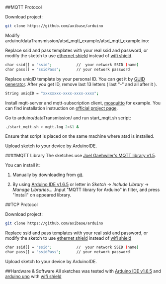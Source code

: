 ##MQTT Protocol

Download project: 
```bash
git clone https://github.com/axibase/arduino
```

Modify arduino/dataTransmission/atsd_mqtt_example/atsd_mqtt_example.ino:

Replace ssid and pass templates with your real ssid and password, or modify the sketch to use [ethernet shield](https://www.arduino.cc/en/Main/ArduinoEthernetShield) instead of [wifi shield](https://www.arduino.cc/en/Main/ArduinoWiFiShield).
```bash
char ssid[] = "ssid";           //  your network SSID (name)
char pass[] = "ssidPass";       // your network password
```

Replace uniqID template by your personal ID. You can get it by [GUID generator](https://www.guidgenerator.com/online-guid-generator.aspx). After you get ID, remove last 13 letters ( last "-" and all after it ).

```bash
String uniqID = "xxxxxxxx-xxxx-xxxx-xxxx";
```


Install mqtt-server and mqtt-subscription client, [mosquitto](http://mosquitto.org/) for example. You can find installation instruction on [official project page](http://mosquitto.org/download/).

Go to arduino/dataTransmission/ and run start_mqtt.sh script:
```bash
./start_mqtt.sh > mqtt.log 2>&1 &
```
Ensure that script is placed on the same machine where atsd is installed.

Upload sketch to your device by ArduinoIDE.


####MQTT Library
The sketches use [Joel Gaehwiler's MQTT library v1.5](https://github.com/256dpi/arduino-mqtt/releases/tag/v1.5.0).

You can install it:

1. Manually by downloading from [git](https://github.com/256dpi/arduino-mqtt).

2. By using [Arduino IDE v1.6.5](https://www.arduino.cc/en/Main/Software) or letter in *Sketch* -> *Include Library* -> *Manage Libraries...* .Input "MQTT library for Arduino" in filter, and press "Install" on appeared library. 


##TCP Protocol

Download project: 
```bash
git clone https://github.com/axibase/arduino
```

Replace ssid and pass templates with your real ssid and password, or modify the sketch to use [ethernet shield](https://www.arduino.cc/en/Main/ArduinoEthernetShield) instead of [wifi shield](https://www.arduino.cc/en/Main/ArduinoWiFiShield)
```bash
char ssid[] = "ssid";           //  your network SSID (name)
char pass[] = "ssidPass";       // your network password
```

Upload sketch to your device by ArduinoIDE.

##Hardware & Software
All sketches was tested with [Arduino IDE v1.6.5](https://www.arduino.cc/en/Main/Software) and [arduino uno](http://www.arduino.cc/en/Main/ArduinoBoardUno) with [wifi shield](https://www.arduino.cc/en/Main/ArduinoWiFiShield)




